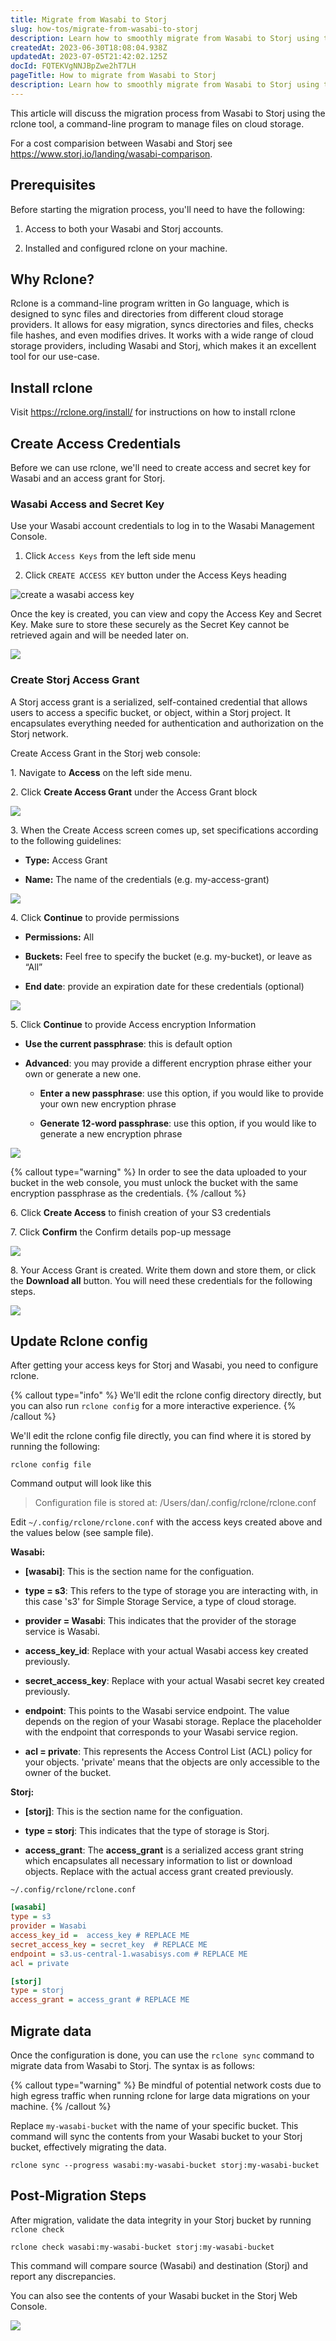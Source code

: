 ```yaml
---
title: Migrate from Wasabi to Storj
slug: how-tos/migrate-from-wasabi-to-storj
description: Learn how to smoothly migrate from Wasabi to Storj using the rclone tool. Our comprehensive guide offers step-by-step instructions to securely transfer your data between these cloud storage providers, ensuring data integrity and cost-efficiency.
createdAt: 2023-06-30T18:08:04.938Z
updatedAt: 2023-07-05T21:42:02.125Z
docId: FQTEKVgNNJBpZwe2hT7LH
pageTitle: How to migrate from Wasabi to Storj
description: Learn how to smoothly migrate from Wasabi to Storj using the rclone tool. Our comprehensive guide offers step-by-step instructions to securely transfer your data between these cloud storage providers, ensuring data integrity and cost-efficiency.
---
```


This article will discuss the migration process from Wasabi to Storj using the rclone tool, a command-line program to manage files on cloud storage.

For a cost comparision between Wasabi and Storj see <https://www.storj.io/landing/wasabi-comparison>.

## Prerequisites

Before starting the migration process, you'll need to have the following:

1.  Access to both your Wasabi and Storj accounts.

2.  Installed and configured rclone on your machine.

## Why Rclone?

Rclone is a command-line program written in Go language, which is designed to sync files and directories from different cloud storage providers. It allows for easy migration, syncs directories and files, checks file hashes, and even modifies drives. It works with a wide range of cloud storage providers, including Wasabi and Storj, which makes it an excellent tool for our use-case.

## Install rclone

Visit <https://rclone.org/install/> for instructions on how to install rclone

## Create Access Credentials

Before we can use rclone, we'll need to create access and secret key for Wasabi and an access grant for Storj.

### Wasabi Access and Secret Key

Use your Wasabi account credentials to log in to the Wasabi Management Console.

1.  Click `Access Keys` from the left side menu

2.  Click `CREATE ACCESS KEY` button under the Access Keys heading

![create a wasabi access key](https://archbee-image-uploads.s3.amazonaws.com/kv3plx2xmXcUGcVl4Lttj/bDKe-207rFZXgsmC3e9Mn_screenshot-2023-07-05-at-22731-pm.png)

Once the key is created, you can view and copy the Access Key and Secret Key. Make sure to store these securely as the Secret Key cannot be retrieved again and will be needed later on.

![](https://archbee-image-uploads.s3.amazonaws.com/kv3plx2xmXcUGcVl4Lttj/1rp53j9mBwkYEoYKOzUqK_screenshot-2023-07-05-at-21415-pm.png)

### Create Storj Access Grant

A Storj access grant is a serialized, self-contained credential that allows users to access a specific bucket, or object, within a Storj project. It encapsulates everything needed for authentication and authorization on the Storj network.

Create Access Grant in the Storj web console:

1\. Navigate to **Access** on the left side menu.

2\. Click **Create Access Grant** under the Access Grant block

![](https://archbee-image-uploads.s3.amazonaws.com/kv3plx2xmXcUGcVl4Lttj/I0a-_XJBVJRkWobIDMI6P_screenshot-2023-07-05-at-22016-pm.png)

3\. When the Create Access screen comes up, set specifications according to the following guidelines:

*   **Type:** Access Grant

*   **Name:** The name of the credentials (e.g. my-access-grant)

![](https://archbee-image-uploads.s3.amazonaws.com/kv3plx2xmXcUGcVl4Lttj/ezY2HJuPFEsgyH4p13ebP_screenshot-2023-07-05-at-22057-pm.png)

4\. Click **Continue** to provide permissions

*   **Permissions:** All

*   **Buckets:** Feel free to specify the bucket (e.g. my-bucket), or leave as “All”

*   **End date**: provide an expiration date for these credentials (optional)

![](https://archbee-image-uploads.s3.amazonaws.com/kv3plx2xmXcUGcVl4Lttj/gQ8jBHtvd5sFZFuAqth_h_image.png)

5\. Click **Continue** to provide Access encryption Information

*   **Use the current passphrase**: this is default option

*   **Advanced**: you may provide a different encryption phrase either your own or generate a new one.
    *   **Enter a new passphrase**: use this option, if you would like to provide your own new encryption phrase

    *   **Generate 12-word passphrase**: use this option, if you would like to generate a new encryption phrase

![](https://archbee-image-uploads.s3.amazonaws.com/kv3plx2xmXcUGcVl4Lttj/Uxn8zBqXQVmQvsswV3pJ2_image.png)

{% callout type="warning"  %} 
In order to see the data uploaded to your bucket in the web console, you must unlock the bucket with the same encryption passphrase as the credentials.
{% /callout %}

6\. Click **Create Access** to finish creation of your S3 credentials

7\. Click **Confirm** the Confirm details pop-up message

![](https://archbee-image-uploads.s3.amazonaws.com/kv3plx2xmXcUGcVl4Lttj/WAgyNSbTLK8aR3W8btpMg_screenshot-2023-07-05-at-22143-pm.png)

8\. Your Access Grant is created. Write them down and store them, or click the **Download all** button. You will need these credentials for the following steps.

![](https://archbee-image-uploads.s3.amazonaws.com/kv3plx2xmXcUGcVl4Lttj/5c73MkTyjkYBJkkQ42yUF_screenshot-2023-07-05-at-22152-pm.png)

## Update Rclone config

After getting your access keys for Storj and Wasabi, you need to configure rclone.&#x20;

{% callout type="info"  %} 
We'll edit the rclone config directory directly, but you can also run `rclone config` for a more interactive experience.&#x20;
{% /callout %}

We'll edit the rclone config file directly, you can find where it is stored by running the following:

```shell
rclone config file
```

Command output will look like this

> Configuration file is stored at:
> /Users/dan/.config/rclone/rclone.conf


Edit `~/.config/rclone/rclone.conf` with the access keys created above and the values below (see sample file).

**Wasabi:**

*   **\[wasabi]**: This is the section name for the configuation.

*   **type = s3**: This refers to the type of storage you are interacting with, in this case 's3' for Simple Storage Service, a type of cloud storage.

*   **provider = Wasabi**: This indicates that the provider of the storage service is Wasabi.

*   **access\_key\_id**:  Replace with your actual Wasabi access key created previously.

*   **secret\_access\_key**: Replace with your actual Wasabi secret key created previously.

*   **endpoint**: This points to the Wasabi service endpoint. The value depends on the region of your Wasabi storage. Replace the placeholder with the endpoint that corresponds to your Wasabi service region.

*   **acl = private**: This represents the Access Control List (ACL) policy for your objects. 'private' means that the objects are only accessible to the owner of the bucket.

**Storj:**

*   **\[storj]**: This is the section name for the configuation.

*   **type = storj**: This indicates that the type of storage is Storj.

*   **access\_grant**: The **access\_grant** is a serialized access grant string which encapsulates all necessary information to list or download objects. Replace with the actual access grant created previously.

`~/.config/rclone/rclone.conf`

```ini
[wasabi]
type = s3
provider = Wasabi
access_key_id =  access_key # REPLACE ME
secret_access_key = secret_key  # REPLACE ME
endpoint = s3.us-central-1.wasabisys.com # REPLACE ME
acl = private

[storj]
type = storj
access_grant = access_grant # REPLACE ME
```

## Migrate data

Once the configuration is done, you can use the `rclone sync` command to migrate data from Wasabi to Storj. The syntax is as follows:

{% callout type="warning"  %} 
Be mindful of potential network costs due to high egress traffic when running rclone for large data migrations on your machine.
{% /callout %}

Replace `my-wasabi-bucket` with the name of your specific bucket. This command will sync the contents from your Wasabi bucket to your Storj bucket, effectively migrating the data.

```shell
rclone sync --progress wasabi:my-wasabi-bucket storj:my-wasabi-bucket
```

## Post-Migration Steps

After migration, validate the data integrity in your Storj bucket by running `rclone check`

```shell
rclone check wasabi:my-wasabi-bucket storj:my-wasabi-bucket
```

This command will compare source (Wasabi) and destination (Storj) and report any discrepancies.


You can also see the contents of your Wasabi bucket in the Storj Web Console.

![](https://archbee-image-uploads.s3.amazonaws.com/kv3plx2xmXcUGcVl4Lttj/k_hZRrlzb3x4CqXweWmoD_screenshot-2023-07-05-at-30729-pm.png)

